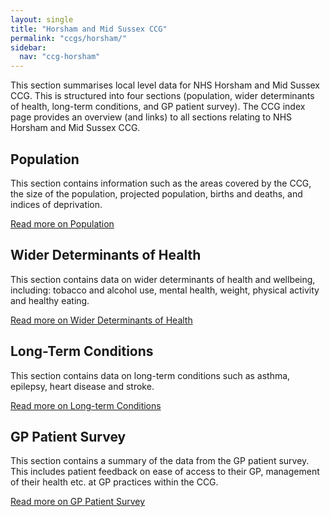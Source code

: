 ```yaml
---
layout: single
title: "Horsham and Mid Sussex CCG"
permalink: "ccgs/horsham/"
sidebar:
  nav: "ccg-horsham"
---
```

This section summarises local level data for NHS Horsham and Mid Sussex CCG. This is structured into four sections (population, wider determinants of health, long-term conditions, and GP patient survey). The CCG index page provides an overview (and links) to all sections relating to NHS Horsham and Mid Sussex CCG.

## Population
This section contains information such as the areas covered by the CCG, the size of the population, projected population, births and deaths, and indices of deprivation.

[Read more on Population](/ccgs/horsham/population/)

## Wider Determinants of Health
This section contains data on wider determinants of health and wellbeing, including: tobacco and alcohol use, mental health, weight, physical activity and healthy eating.

[Read more on Wider Determinants of Health](/ccgs/horsham/wider-determinants/)

## Long-Term Conditions
This section contains data on long-term conditions such as asthma, epilepsy, heart disease and stroke.

[Read more on Long-term Conditions](/ccgs/horsham/long-term-conditions/)

## GP Patient Survey
This section contains a summary of the data from the GP patient survey. This includes patient feedback on ease of access to their GP, management of their health etc. at GP practices within the CCG.

[Read more on GP Patient Survey](/ccgs/horsham/gp-patient-survey/)
